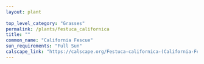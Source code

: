 ```yaml
---
layout: plant
 
top_level_category: "Grasses"
permalink: /plants/festuca_californica
title: ""
common_name: "California Fescue"
sun_requirements: "Full Sun"
calscape_link: "https://calscape.org/Festuca-californica-(California-Fescue)"
---
```


